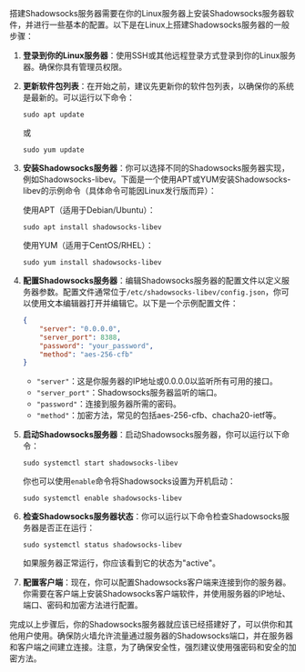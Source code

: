 搭建Shadowsocks服务器需要在你的Linux服务器上安装Shadowsocks服务器软件，并进行一些基本的配置。以下是在Linux上搭建Shadowsocks服务器的一般步骤：

1. **登录到你的Linux服务器**：使用SSH或其他远程登录方式登录到你的Linux服务器。确保你具有管理员权限。

2. **更新软件包列表**：在开始之前，建议先更新你的软件包列表，以确保你的系统是最新的。可以运行以下命令：

   ```
   sudo apt update
   ```

   或

   ```
   sudo yum update
   ```

3. **安装Shadowsocks服务器**：你可以选择不同的Shadowsocks服务器实现，例如Shadowsocks-libev。下面是一个使用APT或YUM安装Shadowsocks-libev的示例命令（具体命令可能因Linux发行版而异）：

   使用APT（适用于Debian/Ubuntu）：

   ```
   sudo apt install shadowsocks-libev
   ```

   使用YUM（适用于CentOS/RHEL）：

   ```
   sudo yum install shadowsocks-libev
   ```

4. **配置Shadowsocks服务器**：编辑Shadowsocks服务器的配置文件以定义服务器参数。配置文件通常位于`/etc/shadowsocks-libev/config.json`，你可以使用文本编辑器打开并编辑它。以下是一个示例配置文件：

   ```json
   {
       "server": "0.0.0.0",
       "server_port": 8388,
       "password": "your_password",
       "method": "aes-256-cfb"
   }
   ```

   - `"server"`：这是你服务器的IP地址或0.0.0.0以监听所有可用的接口。
   - `"server_port"`：Shadowsocks服务器监听的端口。
   - `"password"`：连接到服务器所需的密码。
   - `"method"`：加密方法，常见的包括aes-256-cfb、chacha20-ietf等。

5. **启动Shadowsocks服务器**：启动Shadowsocks服务器，你可以运行以下命令：

   ```
   sudo systemctl start shadowsocks-libev
   ```

   你也可以使用`enable`命令将Shadowsocks设置为开机启动：

   ```
   sudo systemctl enable shadowsocks-libev
   ```

6. **检查Shadowsocks服务器状态**：你可以运行以下命令检查Shadowsocks服务器是否正在运行：

   ```
   sudo systemctl status shadowsocks-libev
   ```

   如果服务器正常运行，你应该看到它的状态为"active"。

7. **配置客户端**：现在，你可以配置Shadowsocks客户端来连接到你的服务器。你需要在客户端上安装Shadowsocks客户端软件，并使用服务器的IP地址、端口、密码和加密方法进行配置。

完成以上步骤后，你的Shadowsocks服务器就应该已经搭建好了，可以供你和其他用户使用。确保防火墙允许流量通过服务器的Shadowsocks端口，并在服务器和客户端之间建立连接。注意，为了确保安全性，强烈建议使用强密码和安全的加密方法。
